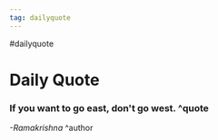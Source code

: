 ```yaml
---
tag: dailyquote
---
```


#dailyquote

# Daily Quote

### If you want to go east, don't go west. ^quote
*-Ramakrishna* ^author
